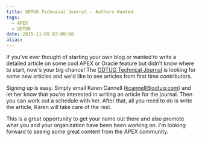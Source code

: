```yaml
---
title: ODTUG Technical Journal - Authors Wanted
tags:
  - APEX
  - ODTUG
date: 2015-11-09 07:00:00
alias:
---
```


If you've ever thought of starting your own blog or wanted to write a detailed article on some cool APEX or Oracle feature but didn't know where to start, now's your big chance! The [ODTUG Technical Journal](http://www.odtug.com/technical-journal-corner) is looking for some new articles and we'd like to see articles from first time contributors.

Signing up is easy. Simply email Karen Cannell (kcannell@odtug.com) and let her know that you're interested in writing an article for the journal. Then you can work out a schedule with her. After that, all you need to do is write the article, Karen will take care of the rest.

This is a great opportunity to get your name out there and also promote what you and your organization have been been working on. I'm looking forward to seeing some great content from the APEX community.
        